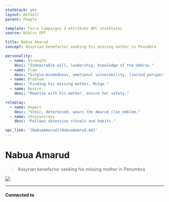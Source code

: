 ```yaml
---
statblock: yes
layout: default
parent: People

template: Terra Campaigns 3-attribute NPC statblocks
source: Nibiru GPT

title: Nabua Amarud
concept: Assyrian benefactor seeking his missing mother in Penumbra

personality:
  - name: Strength
    desc: "Indomitable will, leadership, knowledge of the Umbras."
  - name: Flaw
    desc: "Single-mindedness, emotional vulnerability, limited perspective."
  - name: Problem
    desc: "Finding his missing mother, Mulge."
  - name: Desire
    desc: "Reunite with his mother, ensure her safety."

roleplay:
  - name: Aspect
    desc: "Stoic, determined, wears the Amarud clan emblem."
  - name: Idiosyncrasy
    desc: "Follows obsessive rituals and habits."

npc_link: '[NabuaAmarud](NabuaAmarud.md)'
---
```

# Nabua Amarud

> Assyrian benefactor seeking his missing mother in Penumbra

![](https://i.imgur.com/309znJG.png)

---
#### Connected to

<!-- QueryToSerialize: LIST without ID "["+ title + "](https://terra-campaigns.github.io/"+ regexreplace(file.path, ".md", "") + ")" + ", from " + regexreplace(file.folder, "nibiru/", "") FROM ([[]]) OR outgoing([[]]) SORT file.folder DESC -->